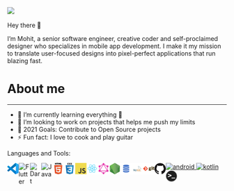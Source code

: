 <img src="https://user-images.githubusercontent.com/92330080/141234014-afd436db-a6ae-433d-bd96-caa95e25bb84.png">


Hey there 👋


I’m Mohit, a senior software engineer, creative coder and self-proclaimed designer who specializes in mobile app development. I make it my mission to translate user-focused designs into pixel-perfect applications that run blazing fast.

# About me

------------------------------------------------------

- 🌱 I’m currently learning everything 🤣
- 👯 I’m looking to work on projects that helps me push my limits
- 🥅 2021 Goals: Contribute to Open Source projects
- ⚡ Fun fact: I love to cook and play guitar

Languages and Tools:

<p dir="auto"><a href=#" rel="nofollow"><img align="left" alt="Visual Studio Code" width="26px" src="https://raw.githubusercontent.com/github/explore/80688e429a7d4ef2fca1e82350fe8e3517d3494d/topics/visual-studio-code/visual-studio-code.png" style="max-width: 100%;"></a>
<a href="#" rel="nofollow"><img align="left" alt="Flutter" width="26px" src="https://cdn.jsdelivr.net/gh/devicons/devicon/icons/flutter/flutter-original.svg" style="max-width: 100%;"></a>
<a href="#" rel="nofollow"><img align="left" alt="Dart" width="26px" src="https://cdn.jsdelivr.net/gh/devicons/devicon/icons/dart/dart-plain-wordmark.svg" style="max-width: 100%;"></a>
<a href="#" rel="nofollow"><img align="left" alt="Java" width="26px" src="https://cdn.jsdelivr.net/gh/devicons/devicon/icons/java/java-plain-wordmark.svg" style="max-width: 100%;"></a>
<a href="https://developer.android.com" rel="nofollow"> <img src="https://cdn.jsdelivr.net/gh/devicons/devicon/icons/android/android-original.svg" alt="android" width="26" height="26" style="max-width: 100%;"> </a><a href="https://kotlinlang.org" rel="nofollow"> <img src="https://camo.githubusercontent.com/76ae44a94388e048be2d8f5730d221c844f291162e6c5cdd632b1623a1b859f8/68747470733a2f2f7777772e766563746f726c6f676f2e7a6f6e652f6c6f676f732f6b6f746c696e6c616e672f6b6f746c696e6c616e672d69636f6e2e737667" alt="kotlin" width="26" height="26" data-canonical-src="https://www.vectorlogo.zone/logos/kotlinlang/kotlinlang-icon.svg" style="max-width: 100%;"> </a>
<a href="#" rel="nofollow"><img align="left" alt="HTML5" width="26px" src="https://raw.githubusercontent.com/github/explore/80688e429a7d4ef2fca1e82350fe8e3517d3494d/topics/html/html.png" style="max-width: 100%;"></a>
<a href="#" rel="nofollow"><img align="left" alt="CSS3" width="26px" src="https://raw.githubusercontent.com/github/explore/80688e429a7d4ef2fca1e82350fe8e3517d3494d/topics/css/css.png" style="max-width: 100%;"></a>
<a href="#" rel="nofollow"><img align="left" alt="JavaScript" width="26px" src="https://raw.githubusercontent.com/github/explore/80688e429a7d4ef2fca1e82350fe8e3517d3494d/topics/javascript/javascript.png" style="max-width: 100%;"></a>
<a href="#" rel="nofollow"><img align="left" alt="React" width="26px" src="https://raw.githubusercontent.com/github/explore/80688e429a7d4ef2fca1e82350fe8e3517d3494d/topics/react/react.png" style="max-width: 100%;"></a>
<a href="#" rel="nofollow"><img align="left" alt="GraphQL" width="26px" src="https://raw.githubusercontent.com/github/explore/80688e429a7d4ef2fca1e82350fe8e3517d3494d/topics/graphql/graphql.png" style="max-width: 100%;"></a>
<a href="#" rel="nofollow"><img align="left" alt="Node.js" width="26px" src="https://raw.githubusercontent.com/github/explore/80688e429a7d4ef2fca1e82350fe8e3517d3494d/topics/nodejs/nodejs.png" style="max-width: 100%;"></a>
<a href="#" rel="nofollow"><img align="left" alt="SQL" width="26px" src="https://raw.githubusercontent.com/github/explore/80688e429a7d4ef2fca1e82350fe8e3517d3494d/topics/sql/sql.png" style="max-width: 100%;"></a>
<a href="#" rel="nofollow"><img align="left" alt="MySQL" width="26px" src="https://raw.githubusercontent.com/github/explore/80688e429a7d4ef2fca1e82350fe8e3517d3494d/topics/mysql/mysql.png" style="max-width: 100%;"></a>
<a href="#" rel="nofollow"><img align="left" alt="Git" width="26px" src="https://raw.githubusercontent.com/github/explore/80688e429a7d4ef2fca1e82350fe8e3517d3494d/topics/git/git.png" style="max-width: 100%;"></a>
<a href="#" rel="nofollow"><img align="left" alt="GitHub" width="26px" src="https://raw.githubusercontent.com/github/explore/78df643247d429f6cc873026c0622819ad797942/topics/github/github.png" style="max-width: 100%;"></a>
<a href="#" rel="nofollow"><img align="left" alt="Terminal" width="26px" src="https://raw.githubusercontent.com/github/explore/80688e429a7d4ef2fca1e82350fe8e3517d3494d/topics/terminal/terminal.png" style="max-width: 100%;"></a></p>

